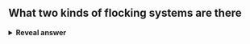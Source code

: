 ## What two kinds of flocking systems are there
<details>
<summary><b>Reveal answer</b></summary>
Boids<br>Multi-Agent Systems
</details>
